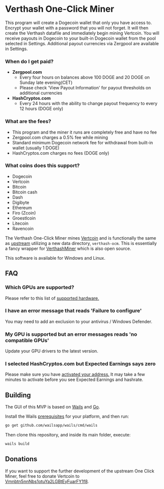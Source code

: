 # Verthash One-Click Miner

This program will create a Dogecoin wallet that only you have access to.  Encrypt your wallet with a password that you will not forget. It will then create the Verthash datafile and immediately begin mining Vertcoin. You will receive payouts in Dogecoin to your built-in Dogecoin wallet from the pool selected in Settings.  Additional payout currencies via Zergpool are available in Settings.  

### When do I get paid?

  - **Zergpool.com**
    - Every four hours on balances above 100 DOGE and 20 DOGE on Sunday late evening(CET)
    - Please check 'View Payout Information' for payout thresholds on additional currencies
  - **HashCryptos.com**
    - Every 24 hours with the ability to change payout frequency to every 12 hours (DOGE only)

    
### What are the fees?
   
  - This program and the miner it runs are completely free and have no fee
  - Zergpool.com charges a 0.5% fee while mining
  - Standard minimum Dogecoin network fee for withdrawal from built-in wallet (usually 1 DOGE)
  - HashCryptos.com charges no fees (DOGE only)


### What coins does this support?

  - Dogecoin
  - Vertcoin
  - Bitcoin
  - Bitcoin cash
  - Dash
  - Digibyte
  - Ethereum
  - Firo (Zcoin)
  - Groestlcoin
  - Litecoin
  - Ravencoin

The Verthash One-Click Miner mines [Vertcoin](https://vertcoin.org) and is functionally the same as [upstream](https://github.com/vertcoin-project/one-click-miner-vnext) utilizing a new data directory, `verthash-ocm`.  This is essentially a fancy wrapper for [VerthashMiner](https://github.com/CryptoGraphics/VerthashMiner) which is also open source.

This software is available for Windows and Linux.

## FAQ

### Which GPUs are supported?

Please refer to this list of [supported hardware.](https://github.com/CryptoGraphics/VerthashMiner#supported-hardware)

### I have an error message that reads 'Failure to configure'

You may need to add an exclusion to your antivirus / Windows Defender.

### My GPU is supported but an error messages reads 'no compatible GPUs'

Update your GPU drivers to the latest version.

### I selected HashCryptos.com but Expected Earnings says zero

Please make sure you have [activated your address.](https://www.hashcryptos.com/) It may take a few minutes to activate before you see Expected Earnings and hashrate.

## Building

The GUI of this MVP is based on [Wails](https://wails.app) and [Go](https://golang.org/).

Install the Wails [prerequisites](https://wails.app/home.html#prerequisites) for your platform, and then run:

```bash
go get github.com/wailsapp/wails/cmd/wails
```

Then clone this repository, and inside its main folder, execute:

```bash
wails build
```

## Donations

If you want to support the further development of the upstream One Click Miner, feel free to donate Vertcoin to [Vmnbtn5nnNbs1otuYa2LGBtEyFuarFY1f8](https://insight.vertcoin.org/address/Vmnbtn5nnNbs1otuYa2LGBtEyFuarFY1f8).
